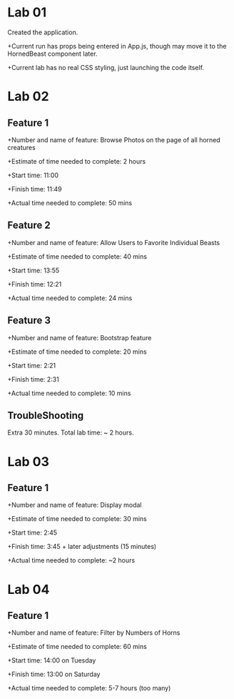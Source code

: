 # Lab 01
Created the application. 

+Current run has props being entered in App.js, though may move it to the HornedBeast component later. 

+Current lab has no real CSS styling, just launching the code itself.

# Lab 02

## Feature 1
+Number and name of feature: Browse Photos on the page of all horned creatures

+Estimate of time needed to complete: 2 hours

+Start time: 11:00

+Finish time: 11:49

+Actual time needed to complete: 50 mins

## Feature 2
+Number and name of feature: Allow Users to Favorite Individual Beasts

+Estimate of time needed to complete: 40 mins

+Start time: 13:55

+Finish time: 12:21

+Actual time needed to complete: 24 mins

## Feature 3
+Number and name of feature: Bootstrap feature

+Estimate of time needed to complete: 20 mins

+Start time: 2:21

+Finish time: 2:31

+Actual time needed to complete: 10 mins

## TroubleShooting

Extra 30 minutes. 
Total lab time: ~ 2 hours.

# Lab 03

## Feature 1

+Number and name of feature: Display modal

+Estimate of time needed to complete: 30 mins

+Start time: 2:45

+Finish time: 3:45 + later adjustments (15 minutes)

+Actual time needed to complete: ~2 hours

# Lab 04

## Feature 1

+Number and name of feature: Filter by Numbers of Horns

+Estimate of time needed to complete: 60 mins

+Start time: 14:00 on Tuesday

+Finish time: 13:00 on Saturday

+Actual time needed to complete: 5-7 hours (too many)

